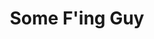 ---
type: "teammember"
fullname: "Andrew \"Dru\" Mungai"
headshot: "dru.jpg"
title: "Some F'ing Guy"
bio: 
 - "Originally from Nairobi, Kenya, Dru splits his time between Nairobi and Los Angeles shooting commercials, television and features (narrative and documentary). Dru spent the first 10 years of his career working as a news and documentary cameraman, producer and editor in more than 20 countries across Africa for Reuters TV, the BBC, Aljazeera , CNN, ABC News, Discovery Channel, and other international media outlets. Andrew \"Dru\" Mungai is a graduate of the American Film Institute (AFI)."
---